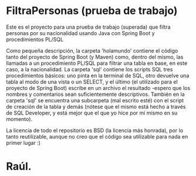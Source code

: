 # FiltraPersonas (prueba de trabajo)

Este es el proyecto para una prueba de trabajo (superada) que filtra personas por su nacionalidad usando Java con Spring Boot y procedimientos PL/SQL

Como pequeña descripción, la carpeta 'holamundo' contiene el código tanto del proyecto de Spring Boot (y Maven) como, dentro del mismo, las llamadas a un procedimiento PL/SQL para filtrar una tabla en base, en este caso, a la nacionalidad. La carpeta 'sql' contiene los scripts SQL tres procedimientos básicos: uno pinta en la terminal de SQL, otro devuelve una tabla al modo de una vista o un SELECT, y el último (el utilizado para el proyecto de Spring Boot) escribe en un archivo el resultado -espero que los nombres y comentarios sean suficientemente descriptivos. También en la carpeta 'sql' se encuentra una subcarpeta (mal escrito esté) con el script de creación de la tabla y demás (nótese que el mismo está hecho a través de SQL Developer, y está mejor que el que yo hice por mí mismo en su momento).

La licencia de todo el repositorio es BSD (la licencia más honrada), por lo tanto reutilizable, aunque no creo que el código sea utilizable para nada en primer lugar :)

Raúl.
============================
